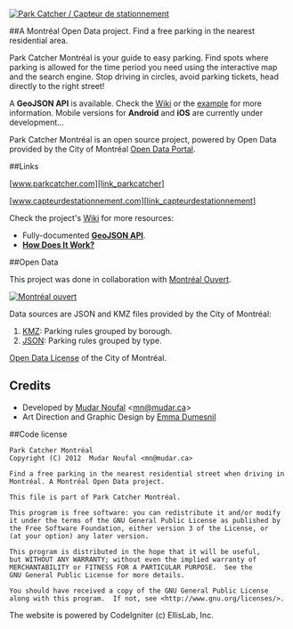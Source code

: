 [![Park Catcher / Capteur de stationnement][img_github]][link_parkcatcher]

##A Montréal Open Data project. Find a free parking in the nearest residential area.

Park Catcher Montréal is your guide to easy parking. Find spots where parking is allowed for the time period you need using the interactive map and the search engine. Stop driving in circles, avoid parking tickets, head directly to the right street! 

A **GeoJSON API** is available. Check the [Wiki][link_wiki_api] or the [example][link_api_example] for more information. Mobile versions for **Android** and **iOS** are currently under development…

Park Catcher Montréal is an open source project, powered by Open Data provided by the City of Montréal [Open Data Portal][link_portal].

##Links

[www.parkcatcher.com][link_parkcatcher]

[www.capteurdestationnement.com][link_capteurdestationnement]

Check the project's [Wiki][link_wiki] for more resources:  

* Fully-documented [**GeoJSON API**][link_wiki_api].
* [**How Does It Work?**][link_wiki_how_does_it_work]

##Open Data

This project was done in collaboration with [Montréal Ouvert][link_mtl_ouvert].

[![Montréal ouvert][img_mtl_ouvert]][link_mtl_ouvert]

Data sources are JSON and KMZ files provided by the City of Montréal:

1. [KMZ][link_portal_1]: Parking rules grouped by borough.
2. [JSON][link_portal_2]: Parking rules grouped by type.

[Open Data License][link_portal_license] of the City of Montréal.

## Credits

* Developed by [Mudar Noufal][link_mudar_ca]  &lt;<mn@mudar.ca>&gt;
* Art Direction and Graphic Design by [Emma Dumesnil][link_emma_cargo]

##Code license

    Park Catcher Montréal
    Copyright (C) 2012  Mudar Noufal <mn@mudar.ca>

    Find a free parking in the nearest residential street when driving in
    Montréal. A Montréal Open Data project.

    This file is part of Park Catcher Montréal.

    This program is free software: you can redistribute it and/or modify
    it under the terms of the GNU General Public License as published by
    the Free Software Foundation, either version 3 of the License, or
    (at your option) any later version.

    This program is distributed in the hope that it will be useful,
    but WITHOUT ANY WARRANTY; without even the implied warranty of
    MERCHANTABILITY or FITNESS FOR A PARTICULAR PURPOSE.  See the
    GNU General Public License for more details.

    You should have received a copy of the GNU General Public License
    along with this program.  If not, see <http://www.gnu.org/licenses/>.


The website is powered by CodeIgniter (c) EllisLab, Inc.


[link_capteurdestationnement]: http://www.capteurdestationnement.com/
[link_parkcatcher]: http://www.parkcatcher.com/
[link_mtl_ouvert]: http://montrealouvert.net/?page_id=113&lang=en
[link_mudar_ca]: http://www.mudar.ca/
[link_emma_cargo]: http://cargocollective.com/emmadumesnil/
[link_wiki]: https://github.com/mudar/ParkCatcher/wiki/
[link_wiki_api]: https://github.com/mudar/ParkCatcher/wiki/API
[link_wiki_how_does_it_work]: https://github.com/mudar/ParkCatcher/wiki/How-Does-It-Work%3F
[link_api_example]: http://www.parkcatcher.com/api/?day=5&hour=10.5&duration=2&destination=h3c2n5&radius=500&latNW=45.500564421707544&lonNW=-73.56202840805054&latSE=45.49463845610178&lonSE=-73.54838132858276
[link_gpl]: http://www.gnu.org/licenses/gpl.html
[link_portal]: http://donnees.ville.montreal.qc.ca/
[link_portal_1]: http://donnees.ville.montreal.qc.ca/fiche/stationnement-rue/
[link_portal_2]: http://depot.ville.montreal.qc.ca/stationnement-rue/zz-json/data.zip
[link_portal_license]: http://donnees.ville.montreal.qc.ca/licence-texte-complet
[link_apache]: http://www.apache.org/licenses/LICENSE-2.0
[img_mtl_ouvert]: http://www.parkcatcher.com/img/logo_montreal_ouvert_github.png
[img_github]: http://www.parkcatcher.com/img/park-catcher-github.png

